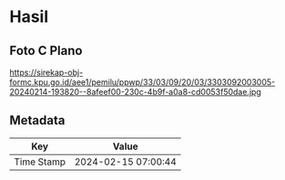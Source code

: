 # Hasil

## Foto C Plano

https://sirekap-obj-formc.kpu.go.id/aee1/pemilu/ppwp/33/03/09/20/03/3303092003005-20240214-193820--8afeef00-230c-4b9f-a0a8-cd0053f50dae.jpg


## Metadata

| Key        | Value               |
| ---------- | ------------------- |
| Time Stamp | 2024-02-15 07:00:44 |



